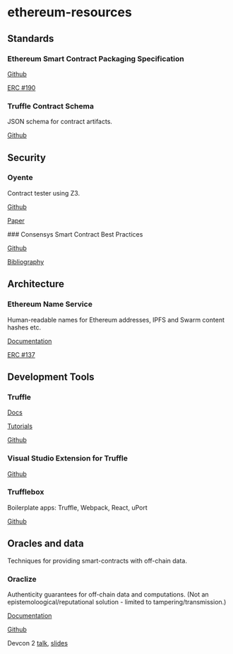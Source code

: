 # ethereum-resources

## Standards

### Ethereum Smart Contract Packaging Specification

[Github](https://github.com/ethpm/ethpm-spec)

[ERC #190](https://github.com/ethereum/EIPs/issues/190)

### Truffle Contract Schema

JSON schema for contract artifacts.

[Github](https://github.com/trufflesuite/truffle-contract-schema)

## Security

### Oyente

Contract tester using Z3.

[Github](https://github.com/ethereum/oyente)

[Paper](http://www.comp.nus.edu.sg/~loiluu/papers/oyente.pdf)

### Consensys Smart Contract Best Practices

[Github](https://github.com/ConsenSys/smart-contract-best-practices)

[Bibliography](https://github.com/ConsenSys/smart-contract-best-practices#smart-contract-security-bibliography)

## Architecture

### Ethereum Name Service

Human-readable names for Ethereum addresses, IPFS and Swarm content hashes etc.

[Documentation](https://media.readthedocs.org/pdf/ens/latest/ens.pdf)

[ERC #137](https://github.com/ethereum/EIPs/issues/137)

## Development Tools

### Truffle

[Docs](http://truffleframework.com/docs/)

[Tutorials](http://truffleframework.com/tutorials/)

[Github](https://github.com/trufflesuite)

### Visual Studio Extension for Truffle

[Github](https://github.com/trufflesuite/trufflevsix)

### Trufflebox

Boilerplate apps: Truffle, Webpack, React, uPort

[Github](https://truffle-box.github.io/)

## Oracles and data

Techniques for providing smart-contracts with off-chain data.

### Oraclize

Authenticity guarantees for off-chain data and computations. (Not an epistemoloogical/reputational solution - limited to tampering/transmission.)

[Documentation](https://docs.oraclize.it/#datasources)

[Github](https://github.com/oraclize/ethereum-bridge)

Devcon 2 [talk](https://www.youtube.com/watch?v=9pDUobV8geI), [slides](https://ethereumfoundation.org/devcon/?session=39-a-provably-honest-oracle-model-auditable-offchain-data-gathering-computations)   

